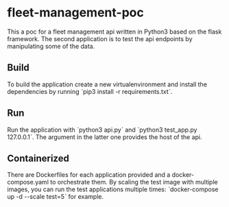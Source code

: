 # fleet-management-poc
This a poc for a fleet management api written in Python3 based on the flask framework. The second application is to test the api endpoints by manipulating some of the data.

## Build
To build the application create a new virtualenvironment and install the dependencies by running ˋpip3 install -r requirements.txtˋ.

## Run
Run the application with ˋpython3 api.pyˋ and ˋpython3 test_app.py 127.0.0.1ˋ. The argument in the latter one provides the host of the api.

## Containerized
There are Dockerfiles for each application provided and a docker-compose.yaml to orchestrate them. By scaling the test image with multiple images, you can run the test applications multiple times: ˋdocker-compose up -d --scale test=5ˋ for example.
